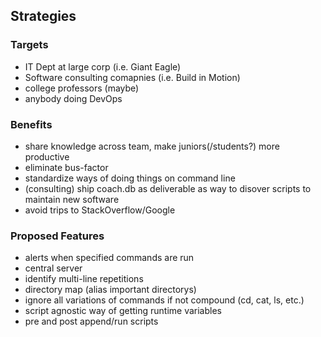 ## Strategies

### Targets
- IT Dept at large corp (i.e. Giant Eagle)
- Software consulting comapnies (i.e. Build in Motion)
- college professors (maybe)
- anybody doing DevOps

### Benefits
- share knowledge across team, make juniors(/students?) more productive
- eliminate bus-factor
- standardize ways of doing things on command line
- (consulting) ship coach.db as deliverable as way to disover scripts to maintain new software
- avoid trips to StackOverflow/Google

### Proposed Features
- alerts when specified commands are run
- central server
- identify multi-line repetitions
- directory map (alias important directorys)
- ignore all variations of commands if not compound (cd, cat, ls, etc.)
- script agnostic way of getting runtime variables
- pre and post append/run scripts